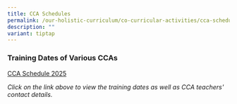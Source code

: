 ```yaml
---
title: CCA Schedules
permalink: /our-holistic-curriculum/co-curricular-activities/cca-schedules/
description: ""
variant: tiptap
---
```

<h3>Training Dates of Various CCAs</h3>
<p><a href="/files/2025_CCA_Teachers__Venue_and_Time_To_Print_updated.pdf" rel="noopener nofollow" target="_blank">CCA Schedule 2025</a>
</p>
<p></p>
<p><em>Click on the link above to view the training dates as well as CCA teachers' contact details.</em>
</p>